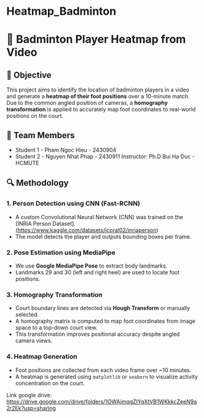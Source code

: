 # Heatmap_Badminton

# 🏸 Badminton Player Heatmap from Video

## 📌 Objective
This project aims to identify the location of badminton players in a video and generate a **heatmap of their foot positions** over a 10-minute match. Due to the common angled position of cameras, a **homography transformation** is applied to accurately map foot coordinates to real-world positions on the court.

## 👥 Team Members
- Student 1 - Pham Ngoc Hieu - 2430904
- Student 2 - Nguyen Nhat Phap - 2430911
Instructor: Ph.D Bui Ha Duc - HCMUTE

## 🔍 Methodology

### 1. Person Detection using CNN (Fast-RCNN)
- A custom Convolutional Neural Network (CNN) was trained on the [INRIA Person Dataset]. (https://www.kaggle.com/datasets/jcoral02/inriaperson)
- The model detects the player and outputs bounding boxes per frame.

### 2. Pose Estimation using MediaPipe
- We use **Google MediaPipe Pose** to extract body landmarks.
- Landmarks 29 and 30 (left and right heel) are used to locate foot positions.

### 3. Homography Transformation
- Court boundary lines are detected via **Hough Transform** or manually selected.
- A homography matrix is computed to map foot coordinates from image space to a top-down court view.
- This transformation improves positional accuracy despite angled camera views.

### 4. Heatmap Generation
- Foot positions are collected from each video frame over ~10 minutes.
- A heatmap is generated using `matplotlib` or `seaborn` to visualize activity concentration on the court.

Link google drive: https://drive.google.com/drive/folders/1OWAimqgZIYqXtVB1WKkkcZeeN9a2r2Ek?usp=sharing


